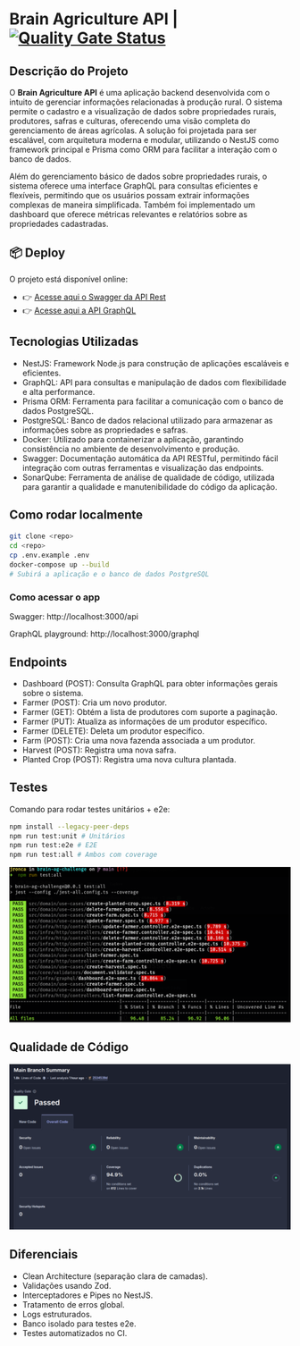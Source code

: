 # Brain Agriculture API |  [![Quality Gate Status](https://sonarcloud.io/api/project_badges/measure?project=JRonca_brain-ag-challenge&metric=alert_status)](https://sonarcloud.io/summary/new_code?id=JRonca_brain-ag-challenge)

## Descrição do Projeto
O **Brain Agriculture API** é uma aplicação backend desenvolvida com o intuito de gerenciar informações relacionadas à produção rural. O sistema permite o cadastro e a visualização de dados sobre propriedades rurais, produtores, safras e culturas, oferecendo uma visão completa do gerenciamento de áreas agrícolas. A solução foi projetada para ser escalável, com arquitetura moderna e modular, utilizando o NestJS como framework principal e Prisma como ORM para facilitar a interação com o banco de dados.

Além do gerenciamento básico de dados sobre propriedades rurais, o sistema oferece uma interface GraphQL para consultas eficientes e flexíveis, permitindo que os usuários possam extrair informações complexas de maneira simplificada. Também foi implementado um dashboard que oferece métricas relevantes e relatórios sobre as propriedades cadastradas.

## 📦 Deploy

O projeto está disponível online:  
- 👉 [Acesse aqui o Swagger da API Rest](https://brain-agriculture-api.onrender.com/api)
- 👉 [Acesse aqui a API GraphQL](https://brain-agriculture-api.onrender.com/graphql)

## Tecnologias Utilizadas

- NestJS: Framework Node.js para construção de aplicações escaláveis e eficientes.
- GraphQL: API para consultas e manipulação de dados com flexibilidade e alta performance.
- Prisma ORM: Ferramenta para facilitar a comunicação com o banco de dados PostgreSQL.
- PostgreSQL: Banco de dados relacional utilizado para armazenar as informações sobre as propriedades e safras.
- Docker: Utilizado para containerizar a aplicação, garantindo consistência no ambiente de desenvolvimento e produção.
- Swagger: Documentação automática da API RESTful, permitindo fácil integração com outras ferramentas e visualização das endpoints.
- SonarQube: Ferramenta de análise de qualidade de código, utilizada para garantir a qualidade e manutenibilidade do código da aplicação.

## Como rodar localmente

```bash
git clone <repo>
cd <repo>
cp .env.example .env
docker-compose up --build
# Subirá a aplicação e o banco de dados PostgreSQL
```

### Como acessar o app

Swagger: http://localhost:3000/api

GraphQL playground: http://localhost:3000/graphql

## Endpoints

- Dashboard (POST): Consulta GraphQL para obter informações gerais sobre o sistema.
- Farmer (POST): Cria um novo produtor.
- Farmer (GET): Obtém a lista de produtores com suporte a paginação.
- Farmer (PUT): Atualiza as informações de um produtor específico.
- Farmer (DELETE): Deleta um produtor específico.
- Farm (POST): Cria uma nova fazenda associada a um produtor.
- Harvest (POST): Registra uma nova safra.
- Planted Crop (POST): Registra uma nova cultura plantada.

## Testes

Comando para rodar testes unitários + e2e:

```Bash
npm install --legacy-peer-deps
npm run test:unit # Unitários
npm run test:e2e # E2E
npm run test:all # Ambos com coverage
```
![Testes](./images/coverageJest.png)

## Qualidade de Código

![SonarQube](./images/sonarQube.png)


## Diferenciais

- Clean Architecture (separação clara de camadas).
- Validações usando Zod.
- Interceptadores e Pipes no NestJS.
- Tratamento de erros global.
- Logs estruturados.
- Banco isolado para testes e2e.
- Testes automatizados no CI.